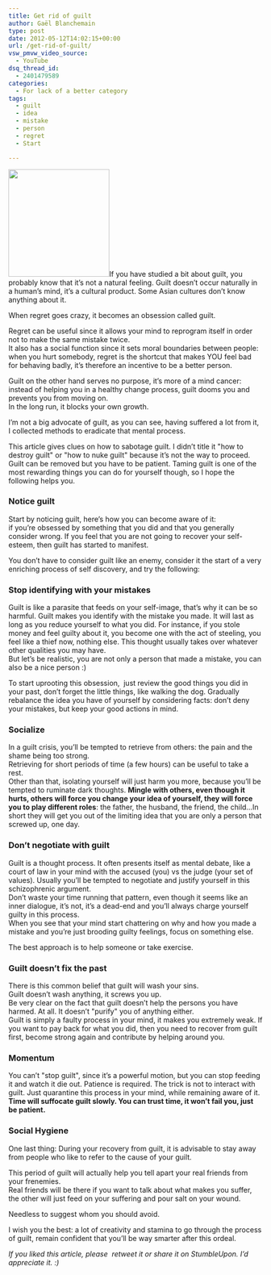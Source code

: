 ```yaml
---
title: Get rid of guilt
author: Gaël Blanchemain
type: post
date: 2012-05-12T14:02:15+00:00
url: /get-rid-of-guilt/
vsw_pmvw_video_source:
  - YouTube
dsq_thread_id:
  - 2401479589
categories:
  - For lack of a better category
tags:
  - guilt
  - idea
  - mistake
  - person
  - regret
  - Start

---
```

<a title="Guilt finger" href="http://www.gr0wing.com/get-rid-of-guilt" rel="http://www.gr0wing.com/get-rid-of-guilt/"><img class="alignleft size-full wp-image-1202" title="Guilt_Finger" alt="" src="http://www.gr0wing.com/wp-content/uploads/2012/05/Guilt_Finger.gif" width="200" height="213" /></a>If you have studied a bit about guilt, you probably know that it&#8217;s not a natural feeling. Guilt doesn&#8217;t occur naturally in a human&#8217;s mind, it&#8217;s a cultural product. Some Asian cultures don&#8217;t know anything about it.

When regret goes crazy, it becomes an obsession called guilt.

Regret can be useful since it allows your mind to reprogram itself in order not to make the same mistake twice.  
It also has a social function since it sets moral boundaries between people: when you hurt somebody, regret is the shortcut that makes YOU feel bad for behaving badly, it&#8217;s therefore an incentive to be a better person.

Guilt on the other hand serves no purpose, it&#8217;s more of a mind cancer: instead of helping you in a healthy change process, guilt dooms you and prevents you from moving on.  
In the long run, it blocks your own growth.

I&#8217;m not a big advocate of guilt, as you can see, having suffered a lot from it, I collected methods to eradicate that mental process.

This article gives clues on how to sabotage guilt. I didn&#8217;t title it "how to destroy guilt" or "how to nuke guilt" because it&#8217;s not the way to proceed. Guilt can be removed but you have to be patient. Taming guilt is one of the most rewarding things you can do for yourself though, so I hope the following helps you.

<!--more-->

### Notice guilt

Start by noticing guilt, here&#8217;s how you can become aware of it:  
if you&#8217;re obsessed by something that you did and that you generally consider wrong. If you feel that you are not going to recover your self-esteem, then guilt has started to manifest.

You don&#8217;t have to consider guilt like an enemy, consider it the start of a very enriching process of self discovery, and try the following:

### Stop identifying with your mistakes

Guilt is like a parasite that feeds on your self-image, that&#8217;s why it can be so harmful. Guilt makes you identify with the mistake you made. It will last as long as you reduce yourself to what you did. For instance, if you stole money and feel guilty about it, you become one with the act of steeling, you feel like a thief now, nothing else. This thought usually takes over whatever other qualities you may have.  
But let&#8217;s be realistic, you are not only a person that made a mistake, you can also be a nice person :)

To start uprooting this obsession,  just review the good things you did in your past, don&#8217;t forget the little things, like walking the dog. Gradually rebalance the idea you have of yourself by considering facts: don&#8217;t deny your mistakes, but keep your good actions in mind.

### Socialize

In a guilt crisis, you&#8217;ll be tempted to retrieve from others: the pain and the shame being too strong.  
Retrieving for short periods of time (a few hours) can be useful to take a rest.  
Other than that, isolating yourself will just harm you more, because you&#8217;ll be tempted to ruminate dark thoughts. **Mingle with others, even though it hurts, others will force you change your idea of yourself, they will force you to play different roles**: the father, the husband, the friend, the child…In short they will get you out of the limiting idea that you are only a person that screwed up, one day.

### Don&#8217;t negotiate with guilt

Guilt is a thought process. It often presents itself as mental debate, like a court of law in your mind with the accused (you) vs the judge (your set of values). Usually you&#8217;ll be tempted to negotiate and justify yourself in this schizophrenic argument.  
Don&#8217;t waste your time running that pattern, even though it seems like an inner dialogue, it&#8217;s not, it&#8217;s a dead-end and you&#8217;ll always charge yourself guilty in this process.  
When you see that your mind start chattering on why and how you made a mistake and you&#8217;re just brooding guilty feelings, focus on something else.

The best approach is to help someone or take exercise.

### Guilt doesn&#8217;t fix the past

There is this common belief that guilt will wash your sins.  
Guilt doesn&#8217;t wash anything, it screws you up.  
Be very clear on the fact that guilt doesn&#8217;t help the persons you have harmed. At all. It doesn&#8217;t "purify" you of anything either.  
Guilt is simply a faulty process in your mind, it makes you extremely weak. If you want to pay back for what you did, then you need to recover from guilt first, become strong again and contribute by helping around you.

### Momentum

You can&#8217;t "stop guilt", since it&#8217;s a powerful motion, but you can stop feeding it and watch it die out. Patience is required. The trick is not to interact with guilt. Just quarantine this process in your mind, while remaining aware of it.  
**Time will suffocate guilt slowly. You can trust time, it won&#8217;t fail you, just be patient.**

### Social Hygiene

One last thing: During your recovery from guilt, it is advisable to stay away from people who like to refer to the cause of your guilt.

This period of guilt will actually help you tell apart your real friends from your frenemies.  
Real friends will be there if you want to talk about what makes you suffer, the other will just feed on your suffering and pour salt on your wound.

Needless to suggest whom you should avoid.

I wish you the best: a lot of creativity and stamina to go through the process of guilt, remain confident that you&#8217;ll be way smarter after this ordeal.

_If you liked this article, please  retweet it or share it on StumbleUpon. I’d appreciate it. :)_
